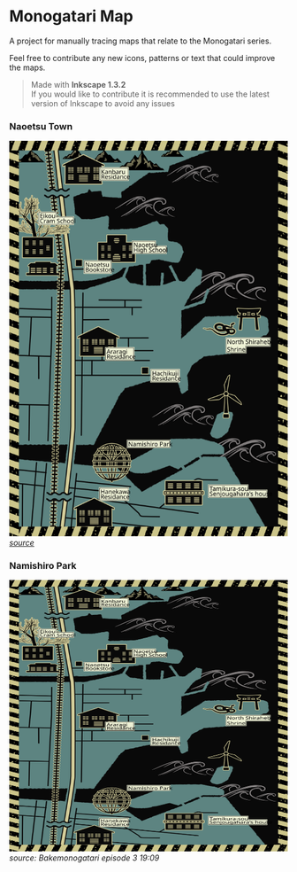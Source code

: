 # Monogatari Map

A project for manually tracing maps that relate to the Monogatari series.

Feel free to contribute any new icons, patterns or text that could improve the maps.

> Made with **Inkscape 1.3.2** <br>
> If you would like to contribute it is recommended to use the latest version of Inkscape to avoid any issues

### Naoetsu Town
![Naoetsu town map](Monogatari-Map.svg)
<br>
*[source](https://mangandenchi.com/bakemonogatari-naoetu/)*

### Namishiro Park
<img style="width: 800px; height:490px"
src="Monogatari-Map.svg#svgView(viewBox(463,0,800,490))"
alt="Namishiro park"/>
<br>
*source: Bakemonogatari episode 3 19:09*